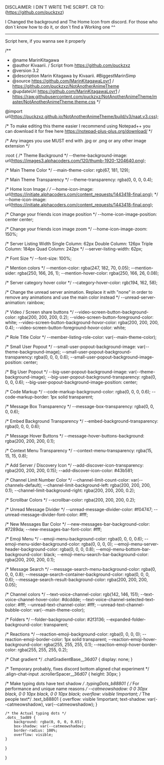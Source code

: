 DISCLAIMER: I DIN´T WRITE THE SCRIPT. CR TO: (https://github.com/puckzxz)

I Changed the background and The Home Icon from discord.
For those who don´t know how to do it, or don´t find a Working one ^^


--------------------------------------------------------------------------
Script here, if you wanna see it properly 

/**
* @name MarinKitagawa
* @author Kivaarii. / Script from https://github.com/puckzxz
* @version 3.2
* @description Marin Kitagawa by Kivaarii. #BiggestMarinSimp
* @source https://github.com/MarinKitagawaLovr1 / https://github.com/puckzxz/NotAnotherAnimeTheme
* @updateUrl https://github.com/MarinKitagawaLovr1 / https://raw.githubusercontent.com/puckzxz/NotAnotherAnimeTheme/master/NotAnotherAnimeTheme.theme.css
*/

@import url(https://puckzxz.github.io/NotAnotherAnimeTheme/build/v3/naat.v3.css);

/*
  To make editing this theme easier I recommend using Notepad++
  you can download it for free here https://notepad-plus-plus.org/download/
*/

/* Any images you use MUST end with .jpg or .png or any other image extension */

:root {
  /*
    Theme Background
  */
  --theme-background-image: url(https://images3.alphacoders.com/120/thumb-1920-1204640.png);

  /*
    Main Theme Color
  */
  --main-theme-color: rgb(67, 181, 129);

  /*
    Main Theme Transparency
  */
  --theme-transparency: rgba(0, 0, 0, 0.4);

  /*
    Home Icon Image
  */
  /* --home-icon-image: url(https://initiate.alphacoders.com/content_requests/1443418-final.png); */
  --home-icon-image: url(https://initiate.alphacoders.com/content_requests/1443418-final.png);

  /*
    Change your friends icon image position
  */
  --home-icon-image-position: center center;

  /*
    Change your friends icon image zoom
  */
  --home-icon-image-zoom: 150%;

  /*
    Server Listing Width
    Single Column:  62px
    Double Column:  126px
    Triple Column:  184px
    Quad Column:    242px
  */
  --server-listing-width: 62px;

  /*
    Font Size
  */
  --font-size: 100%;

  /*
    Mention colors
  */
  --mention-color: rgba(247, 182, 70, 0.05);
  --mention-sider: rgba(250, 166, 26, 1);
  --mention-hover-color: rgba(250, 166, 26, 0.08);

  /*
    Server category hover color
  */
  --category-hover-color: rgb(194, 162, 58);

  /*
    Change the unread server animation.
    Replace it with "none" in order to remove any animations and use the main color instead
  */
  --unread-server-animation: rainbow;

  /*
    Video / Screen share buttons
  */
  --video-screen-button-background-color: rgba(200, 200, 200, 0.2);
  --video-screen-button-foreground-color: white;
  --video-screen-button-background-hovor-color: rgba(200, 200, 200, 0.4);
  --video-screen-button-foreground-hovor-color: white;

  /*
    Role Title Color
  */
  --member-listing-role-color: var(--main-theme-color);

  /*
    Small User Popout
  */
  --small-user-popout-background-image: var(--theme-background-image);
  --small-user-popout-background-transparency: rgba(0, 0, 0, 0.6);
  --small-user-popout-background-image-position: center;

  /*
    Big User Popout
  */
  --big-user-popout-background-image: var(--theme-background-image);
  --big-user-popout-background-transparency: rgba(0, 0, 0, 0.6);
  --big-user-popout-background-image-position: center;

  /*
    Code Markup
  */
  --code-markup-background-color: rgba(0, 0, 0, 0.6);
  --code-markup-border: 1px solid transparent;

  /*
    Message Box Transparency
  */
  --message-box-transparency: rgba(0, 0, 0, 0.6);

  /*
    Embed Background Transparency
  */
  --embed-background-transparency: rgba(0, 0, 0, 0.6);

  /*
    Message Hover Buttons
  */
  --message-hover-buttons-background: rgba(200, 200, 200, 0.1);

  /*
    Context Menu Transparency
  */
  --context-menu-transparency: rgba(15, 15, 15, 0.8);

  /*
    Add Server / Discovery Icon
  */
  --add-discover-icon-transparency: rgba(200, 200, 200, 0.15);
  --add-discover-icon-color: #43b581;

  /*
    Channel Limit Number Color
  */
  --channel-limit-count-color: var(--channels-default);
  --channel-limit-background-left: rgba(200, 200, 200, 0.1);
  --channel-limit-background-right: rgba(200, 200, 200, 0.2);

  /*
    Scrollbar Colors
  */
  --scrollbar-color: rgba(200, 200, 200, 0.2);

  /*
    Unread Message Divider
  */
  --unread-message-divider-color: #f04747;
  --unread-message-divider-font-color: #fff;

  /*
    New Messages Bar Color
  */
  --new-messages-bar-background-color: #7289da;
  --new-messages-bar-font-color: #fff;

  /*
    Emoji Menu
  */
  --emoji-menu-background-color: rgba(0, 0, 0, 0.6);
  --emoji-menu-sider-background-color: rgba(0, 0, 0, 0);
  --emoji-menu-server-header-background-color: rgba(0, 0, 0, 0.8);
  --emoji-menu-bottom-bar-background-color: black;
  --emoji-menu-search-bar-background-color: rgba(200, 200, 200, 0.1);

  /*
    Message Search
  */
  --message-search-menu-background-color: rgba(0, 0, 0, 0.8);
  --message-search-container-background-color: rgba(0, 0, 0, 0.6);
  --message-search-result-background-color: rgba(200, 200, 200, 0.05);

  /*
    Channel colors
  */
  --text-voice-channel-color: rgb(142, 146, 151);
  --text-voice-channel-hover-color: #dcddde;
  --text-voice-channel-selected-text-color: #fff;
  --unread-text-channel-color: #fff;
  --unread-text-channel-bubble-color: var(--main-theme-color);

  /*
    Folders
  */
  --folder-background-color: #2f3136;
  --expanded-folder-background-color: transparent;

  /*
    Reactions
  */
  --reaction-emoji-background-color: rgba(0, 0, 0, 0);
  --reaction-emoji-border-color: 1px solid transparent;
  --reaction-emoji-hover-background-color: rgba(255, 255, 255, 0.1);
  --reaction-emoji-hover-border-color: rgba(255, 255, 255, 0.2);

  /* Chat gradient */
  .chatGradientBase__36d07 { display: none; }

  /* Temporary probably, fixes discord bottom aligned chat experiment */
  .align-chat-input .scrollerSpacer__36d07 {
    height: 30px;
}

  /* Make typing dots have text shadow */
  .typingDots_b88801 {
    /* For performance and unique name reasons */ --catmeowshadow: 0 0 30px black, 0 0 10px black, 0 0 10px black;
    overflow: visible !important;
    /* The people text*/
    .text_b88801 {
        overflow: visible !important;
        text-shadow: var(--catmeowshadow), var(--catmeowshadow);
    }

    /* the Actual typing dots */
    .dots__5ad89 {
        background: rgba(0, 0, 0, 0.65);
        box-shadow: var(--catmeowshadow);
        border-radius: 100%;
        overflow: visible;
    }
}

}
